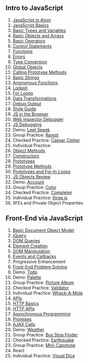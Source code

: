 
## Intro to JavaScript

1. [JavaScript in Atom](/JavaScript/docs/atom-js.md)
1. [JavaScript Basics](/JavaScript/docs/js-basics.md)
1. [Basic Types and Variables](/JavaScript/docs/js-types-vars.md)
1. [Basic Objects and Arrays](/JavaScript/docs/js-objects-arrays.md)
1. [Basic Operators](/JavaScript/docs/js-operators.md)
1. [Control Statements](/JavaScript/docs/js-branching.md)
1. [Functions](/JavaScript/docs/js-functions.md)
1. [Errors](/JavaScript/docs/js-errors.md)
1. [Type Conversion](/JavaScript/docs/js-type-conversion.md)
1. [Global Objects](/JavaScript/docs/js-objects-global.md)
1. [Calling Prototype Methods](/JavaScript/docs/js-prototypes-methods-calling.md)
1. [Basic Strings](/JavaScript/docs/js-strings.md)
1. [Anonymous Functions](/JavaScript/docs/js-functions-anon.md)
1. [Lodash](/JavaScript/docs/js-lodash.md)
1. [For Loops](/JavaScript/docs/js-for-loops.md)
1. [Data Transformations](/JavaScript/docs/problem-solving-data-transformations-js.md)
1. [Debug Output](/JavaScript/docs/js-io-debug.md)
1. [Style Guide](/JavaScript/docs/js-style.md)
1. [JS in the Browser](/JavaScript/docs/js-browser.md)
1. [Web Inspector Debugger](/JavaScript/docs/js-web-inspector-debugger.md)
1. [JS Debugging](/JavaScript/docs/debugging-js.md)
1. Demo: [Leet Speek](/demos/leet-speak.md)
1. Group Practice: [Rarest](/practice/rarest.md)
1. Checked Practice: [Caesar Cipher](/practice/caesar.md)
1. Individual Practice:
1. [Object Methods](/JavaScript/docs/js-object-methods.md)
1. [Constructors](/JavaScript/docs/js-constructors.md)
1. [Prototypes](/JavaScript/docs/js-prototypes.md)
1. [Prototype Methods](/JavaScript/docs/js-prototypes-methods.md)
1. [Prototypes and For-In Loops](/JavaScript/docs/js-prototypes-for-loops.md)
1. [JS Objects Review](/JavaScript/docs/js-objects-review.md)
1. Demo: [Account](/demos/account.md)
1. Group Practice: [Color](/practice/color.md)
1. Checked Practice: [Completer](/practice/completer.md)
1. Individual Practice: [three.js](/practice/threejs.md)
1. IIFEs and Private Object Properties

## Front-End via JavaScript

1. [Basic Document Object Model](/JavaScript/docs/js-dom.md)
1. [jQuery](/JavaScript/docs/js-jquery.md)
1. [DOM Queries](/JavaScript/docs/js-dom-queries.md)
1. [Element Creation](/JavaScript/docs/js-dom-creation.md)
1. [DOM Manipulation](/JavaScript/docs/js-dom-manipulation.md)
1. [Events and Callbacks](/JavaScript/docs/js-events-callbacks.md)
1. Progressive Enhancement
1. [Front-End Problem Solving](/JavaScript/docs/problem-solving-front-end.md)
1. Demo: [Todo](/demos/todo.md)
1. Demo: [Palette](/demos/palette.md)
1. Group Practice: [Picture Album](/practice/album.md)
1. Checked Practice: [Validator](/practice/validator.md)
1. Individual Practice: [Whack-A-Mole](/practice/whack-a-mole.md)
1. [APIs](/JavaScript/docs/apis.md)
1. [HTTP Basics](/JavaScript/docs/http-basics.md)
1. [HTTP APIs](/JavaScript/docs/apis-http.md)
1. [Asynchronous Programming](/JavaScript/docs/async.md)
1. [Promises](/JavaScript/docs/js-promises.md)
1. [AJAX Calls](/JavaScript/docs/ajax.md)
1. Demo: [Weather](/demos/weather.md)
1. Group Practice: [Bus Stop Finder](/practice/bus-stop-finder.md)
1. Checked Practice: [Earthquake](/practice/earthquake.md)
1. Group Practice: [Mini-Capstone](/practice/mini-capstone.md)
1. React
1. Individual Practice: [Visual Dice](/practice/visual-dice.md)
